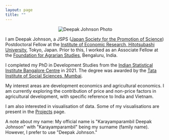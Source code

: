 ```yaml
---
layout: page
title: ""
---
```

<p align="center">
  <img src="https://user-images.githubusercontent.com/6260268/221387307-077370ea-f84e-4274-a3b2-771ca42f2553.png" alt="Deepak Johnson Photo"/>
</p>

I am Deepak Johnson, a JSPS ([Japan Society for the Promotion of Science](https://www.jsps.go.jp/english/)) Postdoctoral Fellow at the [Institute of Economic Research, Hitotsubashi University](https://www.ier.hit-u.ac.jp/English/), Tokyo, Japan. 
Prior to this, I worked as an Associate Fellow at the [Foundation for Agrarian Studies](https://fas.org.in/), Bengaluru, India.  

I completed my PhD in Development Studies from the [Indian Statistical Institute Bangalore Centre](https://www.isibang.ac.in/) in 2021. 
The degree was awarded by the [Tata Institute of Social Sciences, Mumbai](https://tiss.edu/).  

My interest areas are development economics and agricultural economics. 
I am currently exploring the contribution of price and non-price factors in agricultural development, with specific reference to India and Vietnam.  

I am also interested in visualisation of data. Some of my visualisations are present in the [Projects](https://deepakjohnson91.github.io/projects) page.  

A note about my name: My official name is "Karayamparambil Deepak Johnson" with "Karayamparambil" being my surname (family name). However, I prefer to use "Deepak Johnson."  
